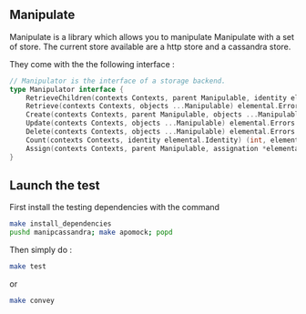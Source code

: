 ## Manipulate

Manipulate is a library which allows you to manipulate Manipulate with a set of store.
The current store available are a http store and a cassandra store.

They come with the the following interface :

```go
// Manipulator is the interface of a storage backend.
type Manipulator interface {
	RetrieveChildren(contexts Contexts, parent Manipulable, identity elemental.Identity, dest interface{}) elemental.Errors
	Retrieve(contexts Contexts, objects ...Manipulable) elemental.Errors
	Create(contexts Contexts, parent Manipulable, objects ...Manipulable) elemental.Errors
	Update(contexts Contexts, objects ...Manipulable) elemental.Errors
	Delete(contexts Contexts, objects ...Manipulable) elemental.Errors
	Count(contexts Contexts, identity elemental.Identity) (int, elemental.Errors)
	Assign(contexts Contexts, parent Manipulable, assignation *elemental.Assignation) elemental.Errors
}
```

## Launch the test

First install the testing dependencies with the command

```bash
make install_dependencies
pushd manipcassandra; make apomock; popd
```

Then simply do :

```bash
make test
```

or

```bash
make convey
```
